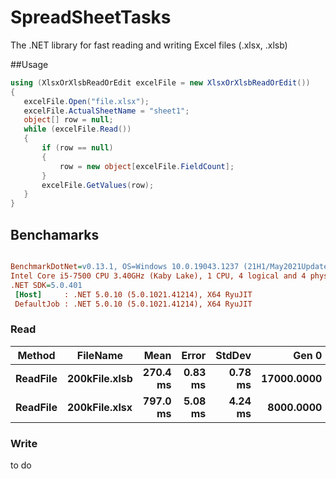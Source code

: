 # SpreadSheetTasks
 The .NET library for fast reading and writing Excel files (.xlsx, .xlsb)
 
 
 ##Usage
 
 ```c#
 using (XlsxOrXlsbReadOrEdit excelFile = new XlsxOrXlsbReadOrEdit())
 {
    excelFile.Open("file.xlsx");
    excelFile.ActualSheetName = "sheet1";
    object[] row = null;
    while (excelFile.Read())
    {
        if (row == null)
        {
            row = new object[excelFile.FieldCount];
        }
        excelFile.GetValues(row);
    }
 }
 ```
 
 ## Benchamarks
 ``` ini

BenchmarkDotNet=v0.13.1, OS=Windows 10.0.19043.1237 (21H1/May2021Update)
Intel Core i5-7500 CPU 3.40GHz (Kaby Lake), 1 CPU, 4 logical and 4 physical cores
.NET SDK=5.0.401
  [Host]     : .NET 5.0.10 (5.0.1021.41214), X64 RyuJIT
  DefaultJob : .NET 5.0.10 (5.0.1021.41214), X64 RyuJIT
```
### Read

|   Method |      FileName |     Mean |   Error |  StdDev |      Gen 0 |     Gen 1 |     Gen 2 | Allocated |
|--------- |-------------- |---------:|--------:|--------:|-----------:|----------:|----------:|----------:|
| **ReadFile** | **200kFile.xlsb** | **270.4 ms** | **0.83 ms** | **0.78 ms** | **17000.0000** | **7000.0000** | **3000.0000** |    **105 MB** |
| **ReadFile** | **200kFile.xlsx** | **797.0 ms** | **5.08 ms** | **4.24 ms** |  **8000.0000** | **4000.0000** | **2000.0000** |     **38 MB** |

### Write
to do
